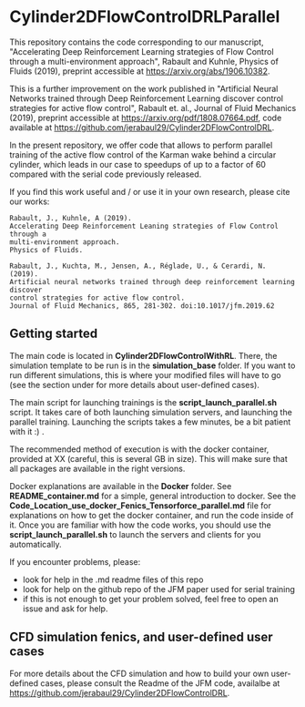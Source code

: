 # Cylinder2DFlowControlDRLParallel

This repository contains the code corresponding to our manuscript, "Accelerating Deep Reinforcement Learning strategies of Flow Control through a multi-environment approach", Rabault and Kuhnle, Physics of Fluids (2019), preprint accessible at https://arxiv.org/abs/1906.10382.

This is a further improvement on the work published in "Artificial Neural Networks trained through Deep Reinforcement Learning discover control strategies for active flow control", Rabault et. al., Journal of Fluid Mechanics (2019), preprint accessible at https://arxiv.org/pdf/1808.07664.pdf, code available at https://github.com/jerabaul29/Cylinder2DFlowControlDRL.

In the present repository, we offer code that allows to perform parallel training of the active flow control of the Karman wake behind a circular cylinder, which leads in our case to speedups of up to a factor of 60 compared with the serial code previously released.

If you find this work useful and / or use it in your own research, please cite our works:

```
Rabault, J., Kuhnle, A (2019).
Accelerating Deep Reinforcement Leaning strategies of Flow Control through a
multi-environment approach.
Physics of Fluids.

Rabault, J., Kuchta, M., Jensen, A., Réglade, U., & Cerardi, N. (2019).
Artificial neural networks trained through deep reinforcement learning discover
control strategies for active flow control.
Journal of Fluid Mechanics, 865, 281-302. doi:10.1017/jfm.2019.62
```

## Getting started

The main code is located in **Cylinder2DFlowControlWithRL**. There, the simulation template to be run is in the **simulation_base** folder. If you want to run different simulations, this is where your modified files will have to go (see the section under for more details about user-defined cases).

The main script for launching trainings is the **script_launch_parallel.sh** script. It takes care of both launching simulation servers, and launching the parallel training. Launching the scripts takes a few minutes, be a bit patient with it :) .

The recommended method of execution is with the docker container, provided at XX (careful, this is several GB in size). This will make sure that all packages are available in the right versions.

Docker explanations are available in the **Docker** folder. See **README_container.md** for a simple, general introduction to docker. See the **Code_Location_use_docker_Fenics_Tensorforce_parallel.md** file for explanations on how to get the docker container, and run the code inside of it. Once you are familiar with how the code works, you should use the **script_launch_parallel.sh** to launch the servers and clients for you automatically.

If you encounter problems, please:

- look for help in the .md readme files of this repo
- look for help on the github repo of the JFM paper used for serial training
- if this is not enough to get your problem solved, feel free to open an issue and ask for help.

## CFD simulation fenics, and user-defined user cases

For more details about the CFD simulation and how to build your own user-defined cases, please consult the Readme of the JFM code, availalbe at https://github.com/jerabaul29/Cylinder2DFlowControlDRL.
